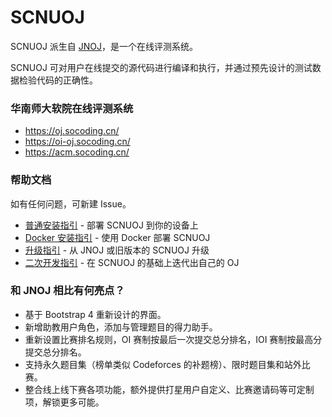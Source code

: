 # SCNUOJ

SCNUOJ 派生自 [JNOJ](https://github.com/shi-yang/jnoj)，是一个在线评测系统。

SCNUOJ 可对用户在线提交的源代码进行编译和执行，并通过预先设计的测试数据检验代码的正确性。

### 华南师大软院在线评测系统

- https://oj.socoding.cn/
- https://oi-oj.socoding.cn/
- https://acm.socoding.cn/

### 帮助文档

如有任何问题，可新建 Issue。

- [普通安装指引](./docs/installation.md) - 部署 SCNUOJ 到你的设备上
- [Docker 安装指引](./docs/docker.md) - 使用 Docker 部署 SCNUOJ
- [升级指引](./docs/upgrade.md) - 从 JNOJ 或旧版本的 SCNUOJ 升级
- [二次开发指引](./docs/development.md) - 在 SCNUOJ 的基础上迭代出自己的 OJ

### 和 JNOJ 相比有何亮点？

- 基于 Bootstrap 4 重新设计的界面。
- 新增助教用户角色，添加与管理题目的得力助手。
- 重新设置比赛排名规则，OI 赛制按最后一次提交总分排名，IOI 赛制按最高分提交总分排名。
- 支持永久题目集（榜单类似 Codeforces 的补题榜）、限时题目集和站外比赛。
- 整合线上线下赛各项功能，额外提供打星用户自定义、比赛邀请码等可定制项，解锁更多可能。
